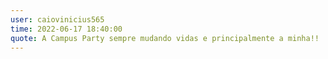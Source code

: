 ```yaml
---
user: caiovinicius565
time: 2022-06-17 18:40:00
quote: A Campus Party sempre mudando vidas e principalmente a minha!!
---
```

